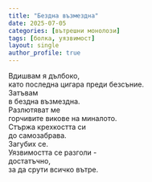 ```yaml
---
title: "Бездна възмездна"
date: 2025-07-05
categories: [вътрешни монолози]
tags: [болка, уязвимост]
layout: single
author_profile: true
---
```

<div class="poem2">
Вдишвам я дълбоко, <br/>
като последна цигара преди безсъние. <br/>
Затъвам <br/>
в бездна възмездна. <br/>
Разлютяват ме <br/>
горчивите викове на миналото. <br/>
Стържа крехкостта си <br/>
до самозабрава. <br/>
Загубих се. <br/>
Уязвимостта се разголи - <br/>
достатъчно, <br/>
за да срути всичко вътре. <br/>
</div>
